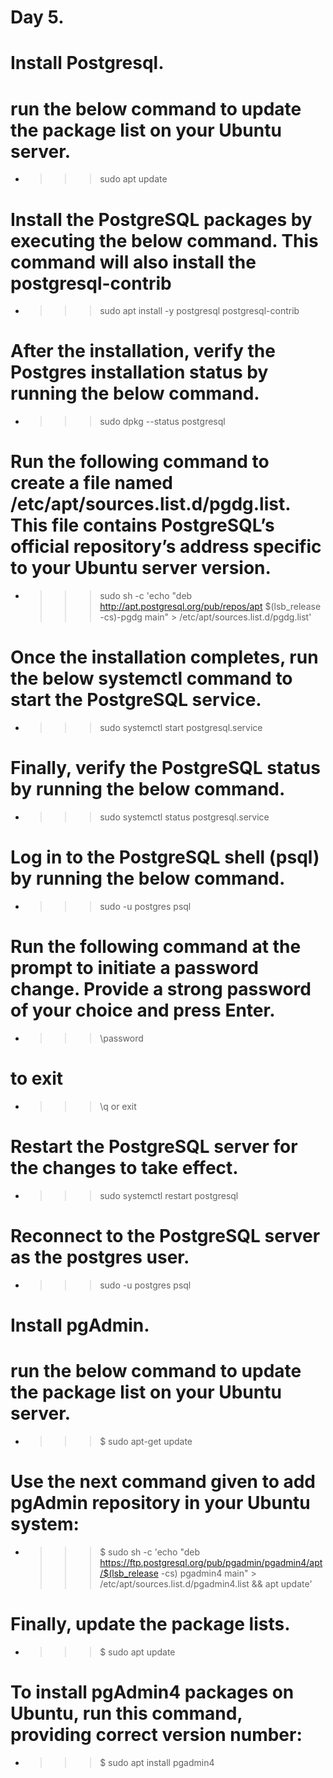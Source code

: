 # Day 5.
# Install Postgresql.

# run the below command to update the package list on your Ubuntu server.
* >>>  sudo apt update

# Install the PostgreSQL packages by executing the below command. This command will also install the postgresql-contrib 
* >>> sudo apt install -y postgresql postgresql-contrib

# After the installation, verify the Postgres installation status by running the below command.
* >>> sudo dpkg --status postgresql

# Run the following command to create a file named /etc/apt/sources.list.d/pgdg.list. This file contains PostgreSQL’s official repository’s address specific to your Ubuntu server version.
* >>> sudo sh -c 'echo "deb http://apt.postgresql.org/pub/repos/apt $(lsb_release -cs)-pgdg main" > /etc/apt/sources.list.d/pgdg.list'

# Once the installation completes, run the below systemctl command to start the PostgreSQL service.
* >>> sudo systemctl start postgresql.service

# Finally, verify the PostgreSQL status by running the below command.
* >>> sudo systemctl status postgresql.service

# Log in to the PostgreSQL shell (psql) by running the below command.
* >>> sudo -u postgres psql
# Run the following command at the prompt to initiate a password change. Provide a strong password of your choice and press Enter.
* >>> \password

# to exit
* >>> \q or exit

# Restart the PostgreSQL server for the changes to take effect.
* >>> sudo systemctl restart postgresql

# Reconnect to the PostgreSQL server as the postgres user.
* >>> sudo -u postgres psql


# Install pgAdmin.

# run the below command to update the package list on your Ubuntu server.
* >>> $ sudo apt-get update

# Use the next command given to add pgAdmin repository in your Ubuntu system:
* >>> $ sudo sh -c 'echo "deb https://ftp.postgresql.org/pub/pgadmin/pgadmin4/apt/$(lsb_release -cs) pgadmin4 main" > /etc/apt/sources.list.d/pgadmin4.list && apt update'

# Finally, update the package lists.
* >>> $ sudo apt update

# To install pgAdmin4 packages on Ubuntu, run this command, providing correct version number:
* >>> $ sudo apt install pgadmin4

